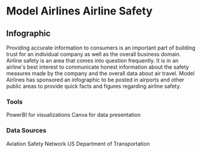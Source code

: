 # Model Airlines Airline Safety 
## Infographic

Providing accurate information to consumers is an important part of building trust for an individual company as well as the overall business domain. Airline safety is an area that comes into question frequently. It is in an airline's best interest to communicate honest information about the safety measures made by the company and the overall data about air travel. Model Airlines has sponsored an infographic to be posted in airports and other public areas to provide quick facts and figures regarding airline safety.

### Tools
PowerBI for visualizations
Canva for data presentation

### Data Sources
Aviation Safety Network
US Department of Transportation
